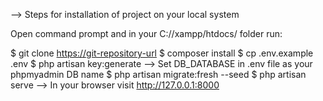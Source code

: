 --> Steps for installation of project on your local system 

Open command prompt and in your C://xampp/htdocs/ folder run: 

$  git clone <https://git-repository-url>
$  composer install
$  cp .env.example .env
$  php artisan key:generate
--> Set DB_DATABASE in .env file as your phpmyadmin DB name
$  php artisan migrate:fresh --seed
$  php artisan serve
--> In your browser visit http://127.0.0.1:8000
